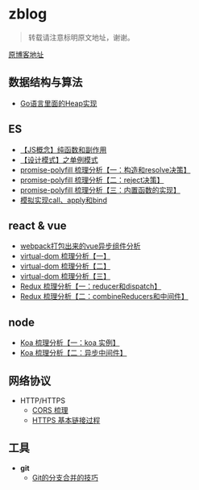 # zblog

> 转载请注意标明原文地址，谢谢。

[原博客地址](http://zachrey.win/)

## 数据结构与算法
  * [Go语言里面的Heap实现](https://github.com/zachrey/zblog/issues/1)

## ES
  * [【JS概念】纯函数和副作用](https://github.com/zachrey/zblog/issues/3)
  * [【设计模式】之单例模式](https://github.com/zachrey/zblog/issues/4)
  * [promise-polyfill 梳理分析【一：构造和resolve决策】](https://github.com/zachrey/zblog/issues/11)
  * [promise-polyfill 梳理分析【二：reject决策】](https://github.com/zachrey/zblog/issues/12)
  * [promise-polyfill 梳理分析【三：内置函数的实现】](https://github.com/zachrey/zblog/issues/13)
  * [模拟实现call、apply和bind](https://github.com/zachrey/zblog/issues/19)
  
## react & vue
  * [webpack打包出来的vue异步组件分析](https://github.com/zachrey/zblog/issues/5)
  * [virtual-dom 梳理分析【一】](https://github.com/zachrey/zblog/issues/8)
  * [virtual-dom 梳理分析【二】](https://github.com/zachrey/zblog/issues/9)
  * [virtual-dom 梳理分析【三】](https://github.com/zachrey/zblog/issues/10)
  * [Redux 梳理分析【一：reducer和dispatch】](https://github.com/zachrey/zblog/issues/15)
  * [Redux 梳理分析【二：combineReducers和中间件】](https://github.com/zachrey/zblog/issues/16)
## node
  * [Koa 梳理分析【一：koa 实例】](https://github.com/zachrey/zblog/issues/17)
  * [ Koa 梳理分析【二：异步中间件】](https://github.com/zachrey/zblog/issues/18)
  
## 网络协议
  * HTTP/HTTPS
    * [CORS 梳理](https://github.com/zachrey/zblog/issues/7)
    * [HTTPS 基本链接过程](https://github.com/zachrey/zblog/issues/14)

## 工具
  * **git**
    * [Git的分支合并的技巧](https://github.com/zachrey/zblog/issues/2)
    
